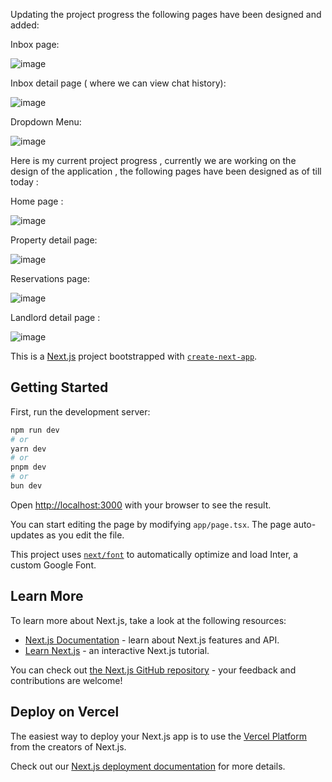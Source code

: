 Updating the project progress the following pages have been designed and added:  

Inbox page:

![image](https://github.com/DHRUVSHARM/DhruvBnb/assets/88125615/55478413-1630-4c57-bcc7-de60335c36e0)

Inbox detail page ( where we can view chat history):

![image](https://github.com/DHRUVSHARM/DhruvBnb/assets/88125615/6de67c36-9f42-48ab-9e90-7726fe9dc352)

Dropdown Menu:

![image](https://github.com/DHRUVSHARM/DhruvBnb/assets/88125615/f2c51ff6-c2e4-467c-a710-76400a8b4450)

Here is my current project progress , currently we are working on the design of the application , the following pages have been designed as of till today : 

Home page : 

![image](https://github.com/DHRUVSHARM/DhruvBnb/assets/88125615/cf894994-6e65-4276-9432-bebbf589ec75)

Property detail page:

![image](https://github.com/DHRUVSHARM/DhruvBnb/assets/88125615/9dbde6d8-373a-463a-839e-0bf4fe0cfd30)

Reservations page:

![image](https://github.com/DHRUVSHARM/DhruvBnb/assets/88125615/3b3f4a22-d952-4fc7-89b8-eb8bb9dd68e1)

Landlord detail page : 

![image](https://github.com/DHRUVSHARM/DhruvBnb/assets/88125615/c983ee5b-524a-400e-a0ba-30acd39bfc8e)


This is a [Next.js](https://nextjs.org/) project bootstrapped with [`create-next-app`](https://github.com/vercel/next.js/tree/canary/packages/create-next-app).

## Getting Started

First, run the development server:

```bash
npm run dev
# or
yarn dev
# or
pnpm dev
# or
bun dev
```

Open [http://localhost:3000](http://localhost:3000) with your browser to see the result.

You can start editing the page by modifying `app/page.tsx`. The page auto-updates as you edit the file.

This project uses [`next/font`](https://nextjs.org/docs/basic-features/font-optimization) to automatically optimize and load Inter, a custom Google Font.

## Learn More

To learn more about Next.js, take a look at the following resources:

- [Next.js Documentation](https://nextjs.org/docs) - learn about Next.js features and API.
- [Learn Next.js](https://nextjs.org/learn) - an interactive Next.js tutorial.

You can check out [the Next.js GitHub repository](https://github.com/vercel/next.js/) - your feedback and contributions are welcome!

## Deploy on Vercel

The easiest way to deploy your Next.js app is to use the [Vercel Platform](https://vercel.com/new?utm_medium=default-template&filter=next.js&utm_source=create-next-app&utm_campaign=create-next-app-readme) from the creators of Next.js.

Check out our [Next.js deployment documentation](https://nextjs.org/docs/deployment) for more details.
